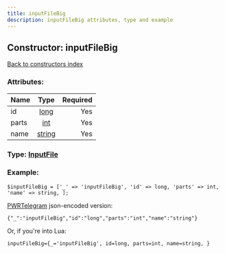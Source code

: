 ```yaml
---
title: inputFileBig
description: inputFileBig attributes, type and example
---
```

## Constructor: inputFileBig  
[Back to constructors index](index.md)



### Attributes:

| Name     |    Type       | Required |
|----------|:-------------:|---------:|
|id|[long](../types/long.md) | Yes|
|parts|[int](../types/int.md) | Yes|
|name|[string](../types/string.md) | Yes|



### Type: [InputFile](../types/InputFile.md)


### Example:

```
$inputFileBig = ['_' => 'inputFileBig', 'id' => long, 'parts' => int, 'name' => string, ];
```  

[PWRTelegram](https://pwrtelegram.xyz) json-encoded version:

```
{"_":"inputFileBig","id":"long","parts":"int","name":"string"}
```


Or, if you're into Lua:  


```
inputFileBig={_='inputFileBig', id=long, parts=int, name=string, }

```


